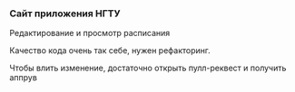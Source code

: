 ### Сайт приложения НГТУ

Редактирование и просмотр расписания

Качество кода очень так себе, нужен рефакторинг. 

Чтобы влить изменение, достаточно открыть пулл-реквест и получить аппрув
